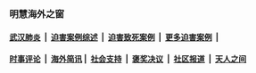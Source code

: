 
### 明慧海外之窗

####  [武汉肺炎](indexes/365.md?t=06290601) &nbsp;|&nbsp;  [迫害案例综述](indexes/328.md?t=06290601) &nbsp;|&nbsp; [迫害致死案例](indexes/277.md?t=06290601)  &nbsp;|&nbsp; [更多迫害案例](indexes/81.md?t=06290601)  &nbsp;|&nbsp; 
####  [时事评论](indexes/19.md?t=06290601) &nbsp;|&nbsp; [海外简讯](indexes/245.md?t=06290601)&nbsp;|&nbsp;  [社会支持](indexes/140.md?t=06290601) &nbsp;|&nbsp; [褒奖决议](indexes/282.md?t=06290601) &nbsp;|&nbsp; [社区报道](indexes/91.md?t=06290601)  &nbsp;|&nbsp; [天人之间](indexes/78.md?t=06290601) 

